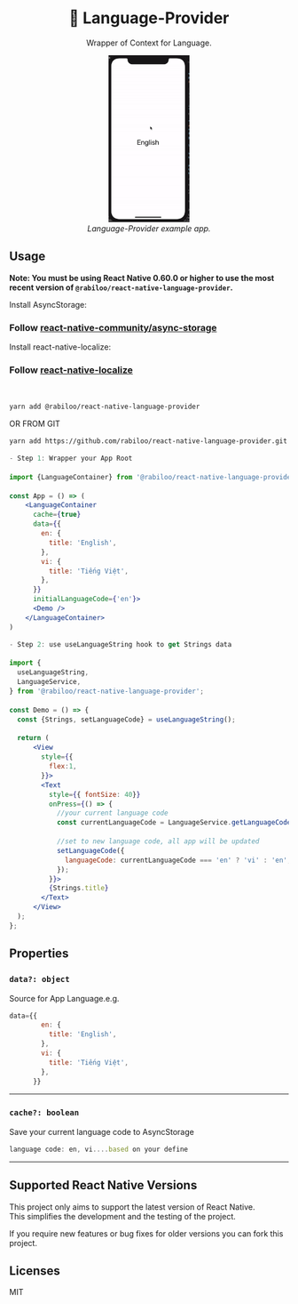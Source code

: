 <h1 align="center">
  🚩 Language-Provider
</h1>

<div align="center">

Wrapper of Context for Language.

</div>

<p align="center" >
  <kbd>
    <img src="docs/assets/language_demo.gif" style="height:300px" title="Language Demo" float="center">
  </kbd>
  <br>
  <em>Language-Provider example app.</em>
</p>

## Usage

**Note: You must be using React Native 0.60.0 or higher to use the most recent version of `@rabiloo/react-native-language-provider`.**

Install AsyncStorage:
### Follow [react-native-community/async-storage](https://github.com/react-native-community/async-storage)
Install react-native-localize:
### Follow [react-native-localize](https://github.com/react-native-community/react-native-localize)
<br>

```bash
yarn add @rabiloo/react-native-language-provider
```
OR FROM GIT
```bash
yarn add https://github.com/rabiloo/react-native-language-provider.git
```

```jsx
- Step 1: Wrapper your App Root 

import {LanguageContainer} from '@rabiloo/react-native-language-provider';

const App = () => (
    <LanguageContainer
      cache={true}
      data={{
        en: {
          title: 'English',
        },
        vi: {
          title: 'Tiếng Việt',
        },
      }}
      initialLanguageCode={'en'}>
      <Demo />
    </LanguageContainer>
)
```

```jsx
- Step 2: use useLanguageString hook to get Strings data

import {
  useLanguageString,
  LanguageService,
} from '@rabiloo/react-native-language-provider';

const Demo = () => {
  const {Strings, setLanguageCode} = useLanguageString();

  return (
      <View
        style={{
          flex:1,
        }}>
        <Text
          style={{ fontSize: 40}}
          onPress={() => {
            //your current language code
            const currentLanguageCode = LanguageService.getLanguageCode();
            
            //set to new language code, all app will be updated
            setLanguageCode({
              languageCode: currentLanguageCode === 'en' ? 'vi' : 'en',
            });
          }}>
          {Strings.title}
        </Text>
      </View>
  );
};

```
## Properties

### `data?: object`

Source for App Language.e.g. 
```js
data={{
        en: {
          title: 'English',
        },
        vi: {
          title: 'Tiếng Việt',
        },
      }}
```    
---
### `cache?: boolean`
Save your current language code to AsyncStorage
```js
language code: en, vi....based on your define
```  
---
## Supported React Native Versions

This project only aims to support the latest version of React Native.\
This simplifies the development and the testing of the project.

If you require new features or bug fixes for older versions you can fork this project.


## Licenses
MIT
